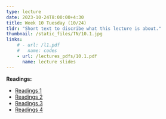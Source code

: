 ```yaml
---
type: lecture
date: 2023-10-24T8:00:00+4:30
title: Week 10 Tuesday (10/24)
tldr: "Short text to discribe what this lecture is about."
thumbnail: /static_files/TN/10.1.jpg
links: 
    # - url: /l1.pdf
    #   name: codes
    - url: /lectures_pdfs/10.1.pdf
      name: lecture slides
---
```

**Readings:**
- [Readings 1](/readings_pdfs/week2/TH/r1.pdf)
- [Readings 2](/readings_pdfs/week2/TH/r2.pdf)
- [Readings 3](/readings_pdfs/week2/TH/r3.pdf)
- [Readings 4](/readings_pdfs/week2/TH/r4.pdf)


